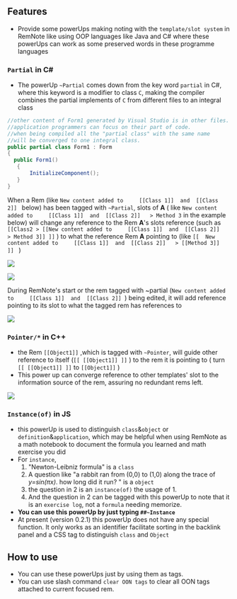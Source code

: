 ## Features

  - Provide some powerUps making noting with the `template/slot system` in RemNote like using OOP languages like Java and C#  where these powerUps can work as some preserved words in these programme languages
### `Partial` in C#
  - The powerUp `~Partial` comes down from the key word `partial` in C#, where this keyword is a modifier to class `C`, making the compiler combines the partial implements of `C` from different files to an integral class
  ```csharp
//other content of Form1 generated by Visual Studio is in other files. 
//application programmers can focus on their part of code.
//when being compiled all the "partial class" with the same name 
//will be converged to one integral class.
public partial class Form1 : Form
{
    public Form1()
     {
         InitializeComponent();
     }
}
 ```

When a Rem (like `New content added to     [[Class 1]]  and  [[Class 2]] ` below)  has been tagged with `~Partial`,  slots of **A**  ( like   `New content added to     [[Class 1]]  and  [[Class 2]]   > Method 3`  in the example below) will change any reference to the  Rem **A**'s slots reference (such as `[[Class2 > [[New content added to     [[Class 1]]  and  [[Class 2]]   > Method 3]] ]]`  ) to what the reference Rem **A** pointing to (like `[[  New content added to     [[Class 1]]  and  [[Class 2]]   > [[Method 3]]   ]] ` )

![](public/UsePointerToClass1.gif)

![](public/UsePointerToClass2.gif)

During RemNote's start or the rem tagged with ~partial (`New content added to     [[Class 1]]  and  [[Class 2]] `) being edited, it will add reference pointing to its slot to what the tagged rem has references to

![](public/AddPointerAutomatically.gif)


### `Pointer/*` in C++
- the Rem `[[Object1]]` ,which is tagged with `~Pointer`,  will guide other reference to itself (`[[ [[Object1]] ]]` ) to the rem it is  pointing to  ( turn `[[ [[Object1]] ]]` to `[[Object1]]`  )
- This power up can converge reference to other templates' slot to the information source of the rem, assuring no redundant rems left.

![](public/UsePointerToClass2.gif)

### `Instance(of)` in JS
- this powerUp is used to distinguish `class`&`object` or `definition`&`application`, which may be helpful when using RemNote as a math notebook to document the formula you learned and math exercise you did 
- For `instance`, 
  1. "Newton-Leibniz formula" is a `class` 
  2. A question like "a rabbit ran from (0,0) to (1,0) along the trace of *y=sin(πx)*. how long did it run? " is a `object`
  3. the question in 2 is an `instance(of)` the usage of 1.
  4. And the question in 2 can be tagged with this powerUp to note that it is an `exercise log`, not a `formula` needing memorize.
- **You can use this powerUp by just typing `##~Instance`** 
- At present (version 0.2.1) this powerUp does not have any special function. It only works as an identifier facilitate sorting in the backlink panel and a CSS tag to distinguish `class` and `Object`

## How to use
  
- You can use these powerUps just by using them as tags.
- You can use slash command `clear OON tags` to clear all OON tags attached to current focused rem.